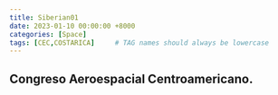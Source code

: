 ```yaml
---
title: Siberian01
date: 2023-01-10 00:00:00 +8000
categories: [Space]
tags: [CEC,COSTARICA]     # TAG names should always be lowercase
---
```

## Congreso Aeroespacial Centroamericano.
